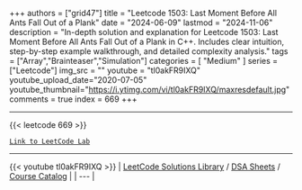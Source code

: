 
+++
authors = ["grid47"]
title = "Leetcode 1503: Last Moment Before All Ants Fall Out of a Plank"
date = "2024-06-09"
lastmod = "2024-11-06"
description = "In-depth solution and explanation for Leetcode 1503: Last Moment Before All Ants Fall Out of a Plank in C++. Includes clear intuition, step-by-step example walkthrough, and detailed complexity analysis."
tags = ["Array","Brainteaser","Simulation"]
categories = [
    "Medium"
]
series = ["Leetcode"]
img_src = ""
youtube = "tl0akFR9IXQ"
youtube_upload_date="2020-07-05"
youtube_thumbnail="https://i.ytimg.com/vi/tl0akFR9IXQ/maxresdefault.jpg"
comments = true
index = 669
+++



---
{{< leetcode 669 >}}

[`Link to LeetCode Lab`](https://leetcode.com/problems/last-moment-before-all-ants-fall-out-of-a-plank/description/)

---
{{< youtube tl0akFR9IXQ >}}
| [LeetCode Solutions Library](https://grid47.xyz/leetcode/) / [DSA Sheets](https://grid47.xyz/sheets/) / [Course Catalog](https://grid47.xyz/courses/) |
| --- |
